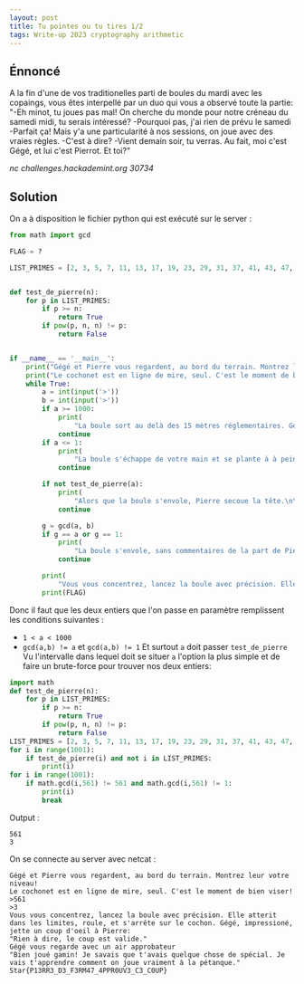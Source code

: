 ```yaml
---
layout: post
title: Tu pointes ou tu tires 1/2 
tags: Write-up 2023 cryptography arithmetic
---
```


## Énnoncé
A la fin d'une de vos traditionelles parti de boules du mardi avec les copaings, vous êtes interpellé par un duo qui vous a observé toute la partie:
"-Eh minot, tu joues pas mal! On cherche du monde pour notre créneau du samedi midi, tu serais intéressé?
-Pourquoi pas, j'ai rien de prévu le samedi
-Parfait ça! Mais y'a une particularité à nos sessions, on joue avec des vraies règles.
-C'est à dire?
-Vient demain soir, tu verras. Au fait, moi c'est Gégé, et lui c'est Pierrot. Et toi?"

*nc challenges.hackademint.org 30734*
## Solution
On a à disposition le fichier python qui est exécuté sur le server :
```python
from math import gcd

FLAG = ?

LIST_PRIMES = [2, 3, 5, 7, 11, 13, 17, 19, 23, 29, 31, 37, 41, 43, 47, 53, 59, 61, 67, 71, 73, 79, 83, 89, 97, 101, 103, 107, 109, 113, 127, 131, 137, 139, 149, 151, 157, 163, 167, 173, 179, 181, 191, 193, 197, 199, 211, 223, 227, 229, 233, 239, 241, 251, 257, 263, 269, 271, 277, 281, 283, 293, 307, 311, 313, 317, 331, 337, 347, 349, 353, 359, 367, 373, 379, 383, 389, 397, 401, 409, 419, 421, 431, 433, 439, 443, 449, 457, 461, 463, 467, 479, 487, 491, 499, 503, 509, 521, 523, 541, 547, 557, 563, 569, 571, 577, 587, 593, 599, 601, 607, 613, 617, 619, 631, 641, 643, 647, 653, 659, 661, 673, 677, 683, 691, 701, 709, 719, 727, 733, 739, 743, 751, 757, 761, 769, 773, 787, 797, 809, 811, 821, 823, 827, 829, 839, 853, 857, 859, 863, 877, 881, 883, 887, 907, 911, 919, 929, 937, 941, 947, 953, 967, 971, 977, 983, 991, 997]


def test_de_pierre(n):
    for p in LIST_PRIMES:
        if p >= n:
            return True
        if pow(p, n, n) != p:
            return False


if __name__ == '__main__':
    print("Gégé et Pierre vous regardent, au bord du terrain. Montrez leur votre niveau!")
    print("Le cochonet est en ligne de mire, seul. C'est le moment de bien viser!")
    while True:
        a = int(input('>'))
        b = int(input('>'))
        if a >= 1000:
            print(
                "La boule sort au delà des 15 mètres réglementaires. Gégé éclate de rire, son verre à la main:\n\"Ah, la fougue de la jeunesse! Vas-y minot, recommence.\"")
            continue
        if a <= 1:
            print(
                "La boule s'échappe de votre main et se plante à à peine 1 mètre.\n\"Bah alors gamin, t'as du savon sur les mains? Bois un pastis, ca te détendra!\" commente Gégé")
            continue

        if not test_de_pierre(a):
            print(
                "Alors que la boule s'envole, Pierre secoue la tête.\n\"L'angle d'éjection n'est pas bon, minot. Reprend ton coup, ici on joue avec des vraies règles!\"")
            continue

        g = gcd(a, b)
        if g == a or g == 1:
            print(
                "La boule s'envole, sans commentaires de la part de Pierre, tombe juste à côté du cochonet, mais continue rouler jusqu'à finir au delà des 15 mètres. \n\"Boule morte! Faut pas pointer aussi fort minot!\" Rigole Gégé, son verre à la main.")
            continue

        print(
            "Vous vous concentrez, lancez la boule avec précision. Elle atterit dans les limites, roule, et s'arrête sur le cochon. Gégé, impressioné, jette un coup d'oeil à Pierre: \n\"Rien à dire, le coup est valide.\"\nGégé vous regarde avec un air approbateur\n\"Bien joué gamin! Je savais que t'avais quelque chose de spécial. Je vais t'apprendre comment on joue vraiment à la pétanque.\"")
        print(FLAG)

```
Donc il faut que les deux entiers que l'on passe en paramètre remplissent les conditions suivantes : 
* `1 < a < 1000`
* `gcd(a,b) != a` et `gcd(a,b) != 1`
Et surtout `a` doit passer `test_de_pierre`
Vu l'intervalle dans lequel doit se situer `a` l'option la plus simple et de faire un brute-force pour trouver nos deux entiers:
```python
import math
def test_de_pierre(n):
    for p in LIST_PRIMES:
        if p >= n:
            return True
        if pow(p, n, n) != p:
            return False
LIST_PRIMES = [2, 3, 5, 7, 11, 13, 17, 19, 23, 29, 31, 37, 41, 43, 47, 53, 59, 61, 67, 71, 73, 79, 83, 89, 97, 101, 103, 107, 109, 113, 127, 131, 137, 139, 149, 151, 157, 163, 167, 173, 179, 181, 191, 193, 197, 199, 211, 223, 227, 229, 233, 239, 241, 251, 257, 263, 269, 271, 277, 281, 283, 293, 307, 311, 313, 317, 331, 337, 347, 349, 353, 359, 367, 373, 379, 383, 389, 397, 401, 409, 419, 421, 431, 433, 439, 443, 449, 457, 461, 463, 467, 479, 487, 491, 499, 503, 509, 521, 523, 541, 547, 557, 563, 569, 571, 577, 587, 593, 599, 601, 607, 613, 617, 619, 631, 641, 643, 647, 653, 659, 661, 673, 677, 683, 691, 701, 709, 719, 727, 733, 739, 743, 751, 757, 761, 769, 773, 787, 797, 809, 811, 821, 823, 827, 829, 839, 853, 857, 859, 863, 877, 881, 883, 887, 907, 911, 919, 929, 937, 941, 947, 953, 967, 971, 977, 983, 991, 997]
for i in range(1001):
    if test_de_pierre(i) and not i in LIST_PRIMES:
        print(i)
for i in range(1001):
    if math.gcd(i,561) != 561 and math.gcd(i,561) != 1:
        print(i)
        break
```
Output :
```
561
3
```
On se connecte au server avec netcat :
```
Gégé et Pierre vous regardent, au bord du terrain. Montrez leur votre niveau!
Le cochonet est en ligne de mire, seul. C'est le moment de bien viser!
>561
>3
Vous vous concentrez, lancez la boule avec précision. Elle atterit dans les limites, roule, et s'arrête sur le cochon. Gégé, impressioné, jette un coup d'oeil à Pierre: 
"Rien à dire, le coup est valide."
Gégé vous regarde avec un air approbateur
"Bien joué gamin! Je savais que t'avais quelque chose de spécial. Je vais t'apprendre comment on joue vraiment à la pétanque."
Star{P13RR3_D3_F3RM47_4PPR0UV3_C3_C0UP}
```